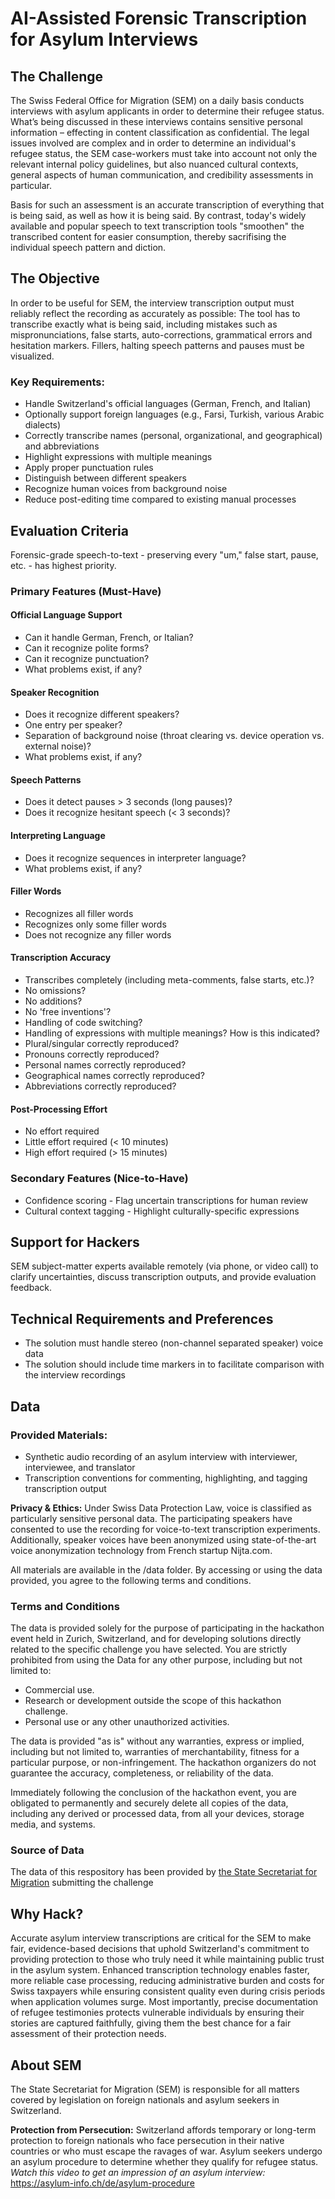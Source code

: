 # AI-Assisted Forensic Transcription for Asylum Interviews

## The Challenge
The Swiss Federal Office for Migration (SEM) on a daily basis conducts interviews with asylum applicants in order to determine their refugee status. What’s being discussed in these interviews contains sensitive personal information – effecting in content classification as confidential. The legal issues involved are complex and in order to determine an individual's refugee status, the SEM case-workers must take into account not only the relevant internal policy guidelines, but also nuanced cultural contexts, general aspects of human communication, and credibility assessments in particular. 

Basis for such an assessment is an accurate transcription of everything that is being said, as well as how it is being said. By contrast, today's widely available and popular speech to text transcription tools "smoothen" the transcribed content for easier consumption, thereby sacrifising the individual speech pattern and diction.

## The Objective
In order to be useful for SEM, the interview transcription output must reliably reflect the recording as accurately as possible: The tool has to transcribe exactly what is being said, including mistakes such as mispronunciations, false starts, auto-corrections, grammatical errors and hesitation markers. Fillers, halting speech patterns and pauses must be visualized.

### Key Requirements:
- Handle Switzerland's official languages (German, French, and Italian)
- Optionally support foreign languages (e.g., Farsi, Turkish, various Arabic dialects)
- Correctly transcribe names (personal, organizational, and geographical) and abbreviations
- Highlight expressions with multiple meanings
- Apply proper punctuation rules
- Distinguish between different speakers
- Recognize human voices from background noise
- Reduce post-editing time compared to existing manual processes

## Evaluation Criteria
Forensic-grade speech-to-text - preserving every "um," false start, pause, etc. - has highest priority.

### Primary Features (Must-Have)

#### Official Language Support
- Can it handle German, French, or Italian?
- Can it recognize polite forms?
- Can it recognize punctuation?
- What problems exist, if any?

#### Speaker Recognition
- Does it recognize different speakers?
- One entry per speaker?
- Separation of background noise (throat clearing vs. device operation vs. external noise)?
- What problems exist, if any?

#### Speech Patterns
- Does it detect pauses > 3 seconds (long pauses)?
- Does it recognize hesitant speech (< 3 seconds)?

#### Interpreting Language
- Does it recognize sequences in interpreter language?
- What problems exist, if any?

#### Filler Words
- Recognizes all filler words
- Recognizes only some filler words
- Does not recognize any filler words

#### Transcription Accuracy
- Transcribes completely (including meta-comments, false starts, etc.)?
- No omissions?
- No additions?
- No 'free inventions'?
- Handling of code switching?
- Handling of expressions with multiple meanings? How is this indicated?
- Plural/singular correctly reproduced?
- Pronouns correctly reproduced?
- Personal names correctly reproduced?
- Geographical names correctly reproduced?
- Abbreviations correctly reproduced?

#### Post-Processing Effort
- No effort required
- Little effort required (< 10 minutes)
- High effort required (> 15 minutes)

### Secondary Features (Nice-to-Have)
- Confidence scoring - Flag uncertain transcriptions for human review
- Cultural context tagging - Highlight culturally-specific expressions

## Support for Hackers
SEM subject-matter experts available remotely (via phone, or video call) to clarify uncertainties, discuss transcription outputs, and provide evaluation feedback.
 
## Technical Requirements and Preferences
- The solution must handle stereo (non-channel separated speaker) voice data
- The solution should include time markers in  to facilitate comparison with the interview recordings

## Data

### Provided Materials:
- Synthetic audio recording of an asylum interview with interviewer, interviewee, and translator
- Transcription conventions for commenting, highlighting, and tagging transcription output

**Privacy & Ethics:** Under Swiss Data Protection Law, voice is classified as particularly sensitive personal data. The participating speakers have consented to use the recording for voice-to-text transcription experiments. Additionally, speaker voices have been anonymized using state-of-the-art voice anonymization technology from French startup Nijta.com.

All materials are available in the /data folder. By accessing or using the data provided, you agree to the following terms and conditions.

### Terms and Conditions
The data is provided solely for the purpose of participating in the hackathon event held in Zurich, Switzerland, and for developing solutions directly related to the specific challenge you have selected. You are strictly prohibited from using the Data for any other purpose, including but not limited to:
- Commercial use.
- Research or development outside the scope of this hackathon challenge.
- Personal use or any other unauthorized activities.

The data is provided "as is" without any warranties, express or implied, including but not limited to, warranties of merchantability, fitness for a particular purpose, or non-infringement. The hackathon organizers do not guarantee the accuracy, completeness, or reliability of the data.

Immediately following the conclusion of the hackathon event, you are obligated to permanently and securely delete all copies of the data, including any derived or processed data, from all your devices, storage media, and systems. 

### Source of Data
The data of this respository has been provided by [the State Secretariat for Migration](https://www.sem.admin.ch/sem/en/home.html) submitting the challenge

## Why Hack?
Accurate asylum interview transcriptions are critical for the SEM to make fair, evidence-based decisions that uphold Switzerland's commitment to providing protection to those who truly need it while maintaining public trust in the asylum system. Enhanced transcription technology enables faster, more reliable case processing, reducing administrative burden and costs for Swiss taxpayers while ensuring consistent quality even during crisis periods when application volumes surge. Most importantly, precise documentation of refugee testimonies protects vulnerable individuals by ensuring their stories are captured faithfully, giving them the best chance for a fair assessment of their protection needs.

## About SEM
The State Secretariat for Migration (SEM) is responsible for all matters covered by legislation on foreign nationals and asylum seekers in Switzerland.

**Protection from Persecution:** Switzerland affords temporary or long-term protection to foreign nationals who face persecution in their native countries or who must escape the ravages of war. Asylum seekers undergo an asylum procedure to determine whether they qualify for refugee status.
*Watch this video to get an impression of an asylum interview:* https://asylum-info.ch/de/asylum-procedure

